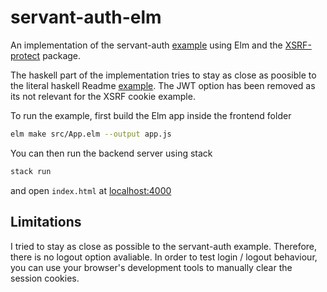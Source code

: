 # servant-auth-elm

An implementation of the servant-auth [example](https://github.com/haskell-servant/servant-auth) using Elm and the [XSRF-protect](https://package.elm-lang.org/packages/3kyro/xsrf-protection/latest/Http-XSRF) package.

The haskell part of the implementation tries to stay as close as poosible to the literal haskell Readme [example](https://github.com/haskell-servant/servant-auth/blob/master/servant-auth-server/README.lhs). The JWT option has been removed as its not relevant for the XSRF cookie example.

To run the example, first build the Elm app inside the frontend folder

````bash
elm make src/App.elm --output app.js
````

You can then run the backend server using stack

````bash
stack run
````

and open `index.html` at [localhost:4000](http://localhost:4000/index.html)

## Limitations

I tried to stay as close as possible to the servant-auth example. Therefore, there is no logout option avaliable. In order to test login / logout behaviour, you can use your browser's development tools to manually clear the session cookies.